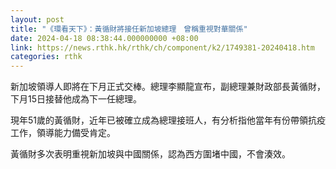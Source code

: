 ```yaml
---
layout: post
title: "《環看天下》：黃循財將接任新加坡總理　曾稱重視對華關係"
date: 2024-04-18 08:38:44.000000000 +08:00
link: https://news.rthk.hk/rthk/ch/component/k2/1749381-20240418.htm
categories: rthk
---
```


新加坡領導人即將在下月正式交棒。總理李顯龍宣布，副總理兼財政部長黃循財，下月15日接替他成為下一任總理。

現年51歲的黃循財，近年已被確立成為總理接班人，有分析指他當年有份帶領抗疫工作，領導能力備受肯定。

黃循財多次表明重視新加坡與中國關係，認為西方圍堵中國，不會湊效。
